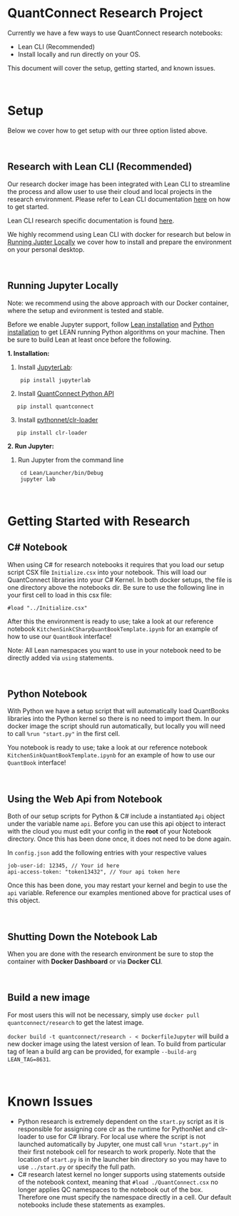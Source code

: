 ﻿QuantConnect Research Project
=============
Currently we have a few ways to use QuantConnect research notebooks:
- Lean CLI (Recommended)
- Install locally and run directly on your OS.

This document will cover the setup, getting started, and known issues.

<br>

# Setup
Below we cover how to get setup with our three option listed above. 

<br>

## Research with Lean CLI (Recommended)

Our research docker image has been integrated with Lean CLI to streamline the process and allow user to use their cloud and local projects in the research environment. Please refer to Lean CLI documentation [here](https://www.quantconnect.com/docs/v2/lean-cli/getting-started/lean-cli) on how to get started.

Lean CLI research specific documentation is found [here](https://www.quantconnect.com/docs/v2/lean-cli/tutorials/research).

We highly recommend using Lean CLI with docker for research but below in [Running Jupter Locally](#running-jupyter-locally) we cover how to install and prepare the environment on your personal desktop. 

<br>

## Running Jupyter Locally 
Note: we recommend using the above approach with our Docker container, where the setup and evironment is tested and stable.

Before we enable Jupyter support, follow [Lean installation](https://github.com/QuantConnect/Lean#installation-instructions)
and [Python installation](https://github.com/QuantConnect/Lean/tree/master/Algorithm.Python#quantconnect-python-algorithm-project) to get LEAN running Python algorithms on your machine. Then be sure to build Lean at least once before the following. 

**1. Installation:**
   1. Install [JupyterLab](https://pypi.org/project/jupyterlab/):
```
    pip install jupyterlab
```
 2.  Install [QuantConnect Python API](https://pypi.python.org/pypi/quantconnect/0.1)
 ```
    pip install quantconnect
```
 3.  Install [pythonnet/clr-loader](https://github.com/pythonnet/clr-loader)
 ```
    pip install clr-loader
```
**2. Run Jupyter:**
   1. Run Jupyter from the command line
```
    cd Lean/Launcher/bin/Debug
    jupyter lab
```
<br>

# Getting Started with Research

## C# Notebook
When using C# for research notebooks it requires that you load our setup script CSX file `Initialize.csx` into your notebook. This will load our QuantConnect libraries into your C# Kernel. In both docker setups, the file is one directory above the notebooks dir. Be sure to use the following line in your first cell to load in this csx file:

`#load "../Initialize.csx"`

After this the environment is ready to use; take a look at our reference notebook `KitchenSinkCSharpQuantBookTemplate.ipynb` for an example of how to use our `QuantBook` interface!

Note: All Lean namespaces you want to use in your notebook need to be directly added via `using` statements.

<br>

## Python Notebook
With Python we have a setup script that will automatically load QuantBooks libraries into the Python kernel so there is no need to import them. In our docker image the script should run automatically, but locally you will need to call `%run "start.py"` in the first cell.

You notebook is ready to use; take a look at our reference notebook `KitchenSinkQuantBookTemplate.ipynb` for an example of how to use our `QuantBook` interface!

<br>

## Using the Web Api from Notebook
Both of our setup scripts for Python & C# include a instantiated `Api` object under the variable name `api`. Before you can use this api object to interact with the cloud you must edit your config in the **root** of your Notebook directory. Once this has been done once, it does not need to be done again.

In `config.json` add the following entries with your respective values
```
job-user-id: 12345, // Your id here
api-access-token: "token13432", // Your api token here
```

Once this has been done, you may restart your kernel and begin to use the `api` variable. 
Reference our examples mentioned above for practical uses of this object.

<br>

## Shutting Down the Notebook Lab
When you are done with the research environment be sure to stop the container with **Docker Dashboard** or via **Docker CLI**.

<br>


## Build a new image
For most users this will not be necessary, simply use `docker pull quantconnect/research` to get the latest image.

`docker build -t quantconnect/research - < DockerfileJupyter` will build a new docker image using the latest version of lean. To build from particular tag of lean a build arg can be provided, for example `--build-arg LEAN_TAG=8631`.

<br>


# Known Issues
- Python research is extremely dependent on the `start.py` script as it is responsible for assigning core clr as the runtime for PythonNet and clr-loader to use for C# library. For local use where the script is not launched automatically by Jupyter, one must call `%run "start.py"` in their first notebook cell for research to work properly. Note that the location of `start.py` is in the launcher bin directory so you may have to use `../start.py` or specify the full path.
- C# research latest kernel no longer supports using statements outside of the notebook context, meaning that `#load ./QuantConnect.csx` no longer applies QC namespaces to the notebook out of the box. Therefore one must specify the namespace directly in a cell. Our default notebooks include these statements as examples.